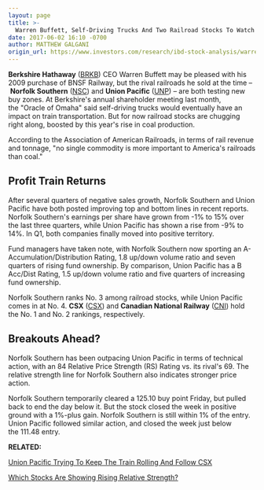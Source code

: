 ```yaml
---
layout: page
title: >-
  Warren Buffett, Self-Driving Trucks And Two Railroad Stocks To Watch
date: 2017-06-02 16:10 -0700
author: MATTHEW GALGANI
origin_url: https://www.investors.com/research/ibd-stock-analysis/warren-buffett-self-driving-trucks-norfolk-southern-union-pacific-railroad-stocks-to-watch/
---
```










**Berkshire Hathaway** ([BRKB](https://research.investors.com/quote.aspx?symbol=BRKB)) CEO Warren Buffett may be pleased with his 2009 purchase of BNSF Railway, but the rival railroads he sold at the time – **Norfolk Southern** ([NSC](https://research.investors.com/quote.aspx?symbol=NSC)) and **Union Pacific** ([UNP](https://research.investors.com/quote.aspx?symbol=UNP)) – are both testing new buy zones.
At Berkshire's annual shareholder meeting last month, the "Oracle of Omaha" said self-driving trucks would eventually have an impact on train transportation. But for now railroad stocks are chugging right along, boosted by this year's rise in coal production.


According to the Association of American Railroads, in terms of rail revenue and tonnage, "no single commodity is more important to America's railroads than coal."


Profit Train Returns
--------------------


After several quarters of negative sales growth, Norfolk Southern and Union Pacific have both posted improving top and bottom lines in recent reports. Norfolk Southern's earnings per share have grown from -1% to 15% over the last three quarters, while Union Pacific has shown a rise from -9% to 14%. In Q1, both companies finally moved into positive territory.


Fund managers have taken note, with Norfolk Southern now sporting an A- Accumulation/Distribution Rating, 1.8 up/down volume ratio and seven quarters of rising fund ownership. By comparison, Union Pacific has a B Acc/Dist Rating, 1.5 up/down volume ratio and five quarters of increasing fund ownership.


Norfolk Southern ranks No. 3 among railroad stocks, while Union Pacific comes in at No. 4. **CSX** ([CSX](https://research.investors.com/quote.aspx?symbol=CSX)) and **Canadian National Railway** ([CNI](https://research.investors.com/quote.aspx?symbol=CNI)) hold the No. 1 and No. 2 rankings, respectively.


Breakouts Ahead?
----------------


Norfolk Southern has been outpacing Union Pacific in terms of technical action, with an 84 Relative Price Strength (RS) Rating vs. its rival's 69. The relative strength line for Norfolk Southern also indicates stronger price action.



Norfolk Southern temporarily cleared a 125.10 buy point Friday, but pulled back to end the day below it. But the stock closed the week in positive ground with a 1%-plus gain. Norfolk Southern is still within 1% of the entry. Union Pacific followed similar action, and closed the week just below the 111.48 entry.


**RELATED:**


[Union Pacific Trying To Keep The Train Rolling And Follow CSX](https://www.investors.com/ibd-data-stories/union-pacific-trying-to-keep-the-train-rolling-with-new-base/)


[Which Stocks Are Showing Rising Relative Strength?](https://www.investors.com/research/which-stocks-are-showing-rising-relative-strength/)




